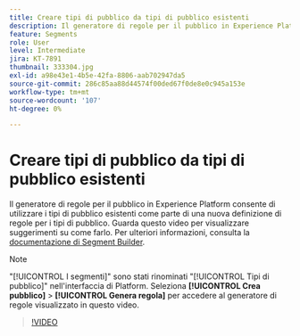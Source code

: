 ```yaml
---
title: Creare tipi di pubblico da tipi di pubblico esistenti
description: Il generatore di regole per il pubblico in Experience Platform consente di utilizzare i tipi di pubblico esistenti come parte di una nuova definizione di regole per i tipi di pubblico. Guarda questo video per visualizzare suggerimenti su come farlo.
feature: Segments
role: User
level: Intermediate
jira: KT-7891
thumbnail: 333304.jpg
exl-id: a98e43e1-4b5e-42fa-8806-aab702947da5
source-git-commit: 286c85aa88d44574f00ded67f0de8e0c945a153e
workflow-type: tm+mt
source-wordcount: '107'
ht-degree: 0%

---
```


# Creare tipi di pubblico da tipi di pubblico esistenti

Il generatore di regole per il pubblico in Experience Platform consente di utilizzare i tipi di pubblico esistenti come parte di una nuova definizione di regole per i tipi di pubblico. Guarda questo video per visualizzare suggerimenti su come farlo. Per ulteriori informazioni, consulta la [documentazione di Segment Builder](https://experienceleague.adobe.com/docs/experience-platform/segmentation/ui/segment-builder.html?lang=it).

>[!NOTE]
>
> &quot;[!UICONTROL I segmenti]&quot; sono stati rinominati &quot;[!UICONTROL Tipi di pubblico]&quot; nell&#39;interfaccia di Platform. Seleziona **[!UICONTROL Crea pubblico]** > **[!UICONTROL Genera regola]** per accedere al generatore di regole visualizzato in questo video.

>[!VIDEO](https://video.tv.adobe.com/v/333304/?learn=on&enablevpops)

